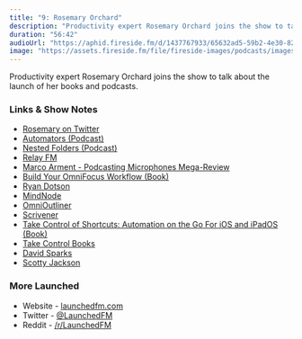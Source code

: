```yaml
---
title: "9: Rosemary Orchard"
description: "Productivity expert Rosemary Orchard joins the show to talk about the launch of her books and podcasts."
duration: "56:42"
audioUrl: "https://aphid.fireside.fm/d/1437767933/65632ad5-59b2-4e30-82d1-13845dce07dd/8ff7a0e4-1a08-4514-83ee-31fa4fe16525.mp3"
image: "https://assets.fireside.fm/file/fireside-images/podcasts/images/6/65632ad5-59b2-4e30-82d1-13845dce07dd/episodes/8/8ff7a0e4-1a08-4514-83ee-31fa4fe16525/cover.jpg"
---
```


<p>Productivity expert Rosemary Orchard joins the show to talk about the launch of her books and podcasts.</p>

<h3>Links &amp; Show Notes</h3>

<ul>
<li><a href="https://twitter.com/rosemaryorchard" rel="nofollow">Rosemary on Twitter</a></li>
<li><a href="https://www.relay.fm/automators" rel="nofollow">Automators (Podcast)</a></li>
<li><a href="https://nestedfolderspodcast.com" rel="nofollow">Nested Folders (Podcast)</a></li>
<li><a href="https://www.relay.fm" rel="nofollow">Relay FM</a></li>
<li><a href="https://marco.org/podcasting-microphones" rel="nofollow">Marco Arment - Podcasting Microphones Mega-Review</a></li>
<li><a href="https://omnifocusbook.com" rel="nofollow">Build Your OmniFocus Workflow (Book)</a></li>
<li><a href="https://twitter.com/nostodnayr" rel="nofollow">Ryan Dotson</a></li>
<li><a href="https://mindnode.com" rel="nofollow">MindNode</a></li>
<li><a href="https://www.omnigroup.com/omnioutliner/" rel="nofollow">OmniOutliner</a></li>
<li><a href="https://www.literatureandlatte.com/scrivener/overview" rel="nofollow">Scrivener</a></li>
<li><a href="https://www.takecontrolbooks.com/shortcuts/" rel="nofollow">Take Control of Shortcuts: Automation on the Go For iOS and iPadOS (Book)</a></li>
<li><a href="https://www.takecontrolbooks.com" rel="nofollow">Take Control Books</a></li>
<li><a href="https://twitter.com/MacSparky" rel="nofollow">David Sparks</a></li>
<li><a href="https://twitter.com/HeyScottyJ" rel="nofollow">Scotty Jackson</a></li>
</ul>

<h3>More Launched</h3>

<ul>
<li>Website - <a href="https://launchedfm.com" rel="nofollow">launchedfm.com</a></li>
<li>Twitter - <a href="https://twitter.com/launchedfm" rel="nofollow">@LaunchedFM</a></li>
<li>Reddit - <a href="https://www.reddit.com/r/LaunchedFM/" rel="nofollow">/r/LaunchedFM</a></li>
</ul>

